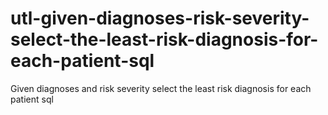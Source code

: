 # utl-given-diagnoses-risk-severity-select-the-least-risk-diagnosis-for-each-patient-sql
Given diagnoses and risk severity select the least risk diagnosis for each patient sql

